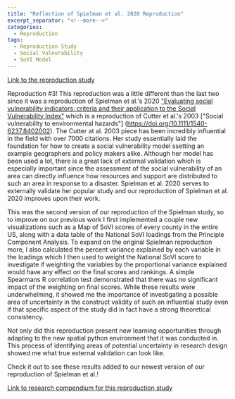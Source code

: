 ```yaml
---
title: "Reflection of Spielman et al. 2020 Reproduction"
excerpt_separator: "<!--more-->"
categories:
  - Reproduction
tags: 
  - Reproduction Study
  - Social Vulnerability
  - SoVI Model
---
```


[Link to the reproduction study](https://isaiahbennett2.github.io/RPl-Spielman-2020/)

Reproduction #3!
This reproduction was a little different than the last two since it was a reproduction of Spielman et al.'s 2020 ["Evaluating social vulnerability indicators: criteria and their application to the Social Vulnerability Index"]( https://doi.org/10.1007/s11069-019-03820-z) which is a reproduction of Cutter et al.'s 2003 ["Social vulnerability to environmental hazards"] (https://doi.org/10.1111/1540-6237.8402002). The Cutter at al. 2003 piece has been incredibly influential in the field with over 7000 citations. Her study essentially laid the foundation for how to create a social vulnerability model ssetting an example geographers and policy makers alike. Although her model has been used a lot, there is a great lack of external validation which is especially important since the assessment of the social vulnerability of an area can directly influence how resources and support are distributed to such an area in response to a disaster. Spielman et al. 2020 serves to externally validate her popular study and our reproduction of Spielman et al. 2020 improves upon their work.

This was the second version of our reproduction of the Spielman study, so to improve on our previous work I first implemented a couple new visualizations such as a Map of SoVI scores of every county in the entire US, along with a data table of the National SoVI loadings from the Principle Component Analysis. To expand on the original Spielman reproduction more, I also calculated the percent variance explained by each variable in the loadings which I then used to weight the National SoVI score to investigate if weighting the variables by the proportional variance explained would have any effect on the final scores and rankings. A simple Spearmans R correlation test demonstrated that there was no significant impact of the weighting on final scores. While these results were underwhelming, it showed me the importance of investigating a possible area of uncertainty in the construct validity of such an influential study even if that specific aspect of the study did in fact have a strong theoretical consistency. 

Not only did this reproduction present new learning opportunities through adapting to the new spatial python environment that it was conducted in. This process of identifying areas of potential uncertainty in research design showed me what true external validation can look like. 

Check it out to see these results added to our newest version of our reproduction of Spielman et al.!



[Link to research compendium for this reproduction study](https://github.com/isaiahbennett2/RPl-Spielman-2020)
